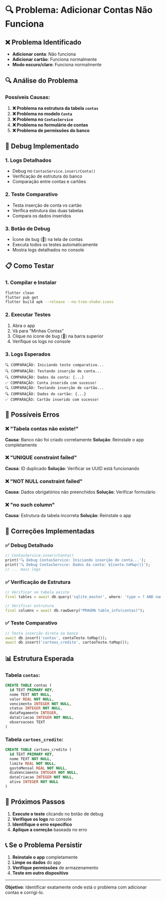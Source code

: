 # 🔍 Problema: Adicionar Contas Não Funciona

## ❌ Problema Identificado
- **Adicionar conta**: Não funciona
- **Adicionar cartão**: Funciona normalmente
- **Modo escuro/claro**: Funciona normalmente

## 🔍 Análise do Problema

### Possíveis Causas:

1. **❌ Problema na estrutura da tabela `contas`**
2. **❌ Problema no modelo `Conta`**
3. **❌ Problema no `ContasService`**
4. **❌ Problema no formulário de contas**
5. **❌ Problema de permissões do banco**

## 🧪 Debug Implementado

### 1. Logs Detalhados
- Debug no `ContasService.inserirConta()`
- Verificação de estrutura do banco
- Comparação entre contas e cartões

### 2. Teste Comparativo
- Testa inserção de conta vs cartão
- Verifica estrutura das duas tabelas
- Compara os dados inseridos

### 3. Botão de Debug
- Ícone de bug (🐛) na tela de contas
- Executa todos os testes automaticamente
- Mostra logs detalhados no console

## 📋 Como Testar

### 1. Compilar e Instalar
```bash
flutter clean
flutter pub get
flutter build apk --release --no-tree-shake-icons
```

### 2. Executar Testes
1. Abra o app
2. Vá para "Minhas Contas"
3. Clique no ícone de bug (🐛) na barra superior
4. Verifique os logs no console

### 3. Logs Esperados
```
🔍 COMPARAÇÃO: Iniciando teste comparativo...
🔍 COMPARAÇÃO: Testando inserção de conta...
🔍 COMPARAÇÃO: Dados da conta: {...}
✅ COMPARAÇÃO: Conta inserida com sucesso!
🔍 COMPARAÇÃO: Testando inserção de cartão...
🔍 COMPARAÇÃO: Dados do cartão: {...}
✅ COMPARAÇÃO: Cartão inserido com sucesso!
```

## 🚨 Possíveis Erros

### ❌ "Tabela contas não existe!"
**Causa**: Banco não foi criado corretamente
**Solução**: Reinstale o app completamente

### ❌ "UNIQUE constraint failed"
**Causa**: ID duplicado
**Solução**: Verificar se UUID está funcionando

### ❌ "NOT NULL constraint failed"
**Causa**: Dados obrigatórios não preenchidos
**Solução**: Verificar formulário

### ❌ "no such column"
**Causa**: Estrutura da tabela incorreta
**Solução**: Reinstale o app

## 🔧 Correções Implementadas

### ✅ Debug Detalhado
```dart
// ContasService.inserirConta()
print('🔍 Debug ContasService: Iniciando inserção de conta...');
print('🔍 Debug ContasService: Dados da conta: ${conta.toMap()}');
// ... mais logs
```

### ✅ Verificação de Estrutura
```dart
// Verificar se tabela existe
final tables = await db.query('sqlite_master', where: 'type = ? AND name = ?', whereArgs: ['table', 'contas']);

// Verificar estrutura
final columns = await db.rawQuery("PRAGMA table_info(contas)");
```

### ✅ Teste Comparativo
```dart
// Testa inserção direta no banco
await db.insert('contas', contaTeste.toMap());
await db.insert('cartoes_credito', cartaoTeste.toMap());
```

## 📊 Estrutura Esperada

### Tabela `contas`:
```sql
CREATE TABLE contas (
  id TEXT PRIMARY KEY,
  nome TEXT NOT NULL,
  valor REAL NOT NULL,
  vencimento INTEGER NOT NULL,
  status INTEGER NOT NULL,
  dataPagamento INTEGER,
  dataCriacao INTEGER NOT NULL,
  observacoes TEXT
)
```

### Tabela `cartoes_credito`:
```sql
CREATE TABLE cartoes_credito (
  id TEXT PRIMARY KEY,
  nome TEXT NOT NULL,
  limite REAL NOT NULL,
  gastoMensal REAL NOT NULL,
  diaVencimento INTEGER NOT NULL,
  dataCriacao INTEGER NOT NULL,
  ativo INTEGER NOT NULL
)
```

## 🎯 Próximos Passos

1. **Execute o teste** clicando no botão de debug
2. **Verifique os logs** no console
3. **Identifique o erro específico**
4. **Aplique a correção** baseada no erro

## 📞 Se o Problema Persistir

1. **Reinstale o app** completamente
2. **Limpe os dados** do app
3. **Verifique permissões** de armazenamento
4. **Teste em outro dispositivo**

---

**Objetivo**: Identificar exatamente onde está o problema com adicionar contas e corrigi-lo. 